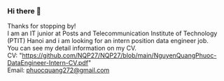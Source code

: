 ### Hi there 👋
Thanks for stopping by!\
I am an IT junior at Posts and Telecommunication Institute of Technology (PTIT) Hanoi and i am looking for an intern position data engineer job.\
You can see my detail information on my CV.\
CV: "https://github.com/NQP27/NQP27/blob/main/NguyenQuangPhuoc-DataEngineer-Intern-CV.pdf" \
Email: phuocquang272@gmail.com
<!--
**NQP27/NQP27** is a ✨ _special_ ✨ repository because its `README.md` (this file) appears on your GitHub profile.

Here are some ideas to get you started:

- 🔭 I’m currently working on ...
- 🌱 I’m currently learning ...
- 👯 I’m looking to collaborate on ...
- 🤔 I’m looking for help with ...
- 💬 Ask me about ...
- 📫 How to reach me: ...
- 😄 Pronouns: ...
- ⚡ Fun fact: ...
-->
